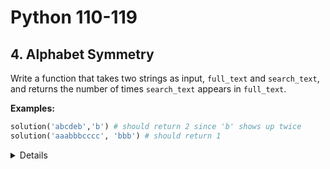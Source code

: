 # Python 110-119
## 4. Alphabet Symmetry

Write a function that takes two strings as input, `full_text` and `search_text`,
and returns the number of times `search_text` appears in `full_text`.

**Examples:**

```python
solution('abcdeb','b') # should return 2 since 'b' shows up twice
solution('aaabbbcccc', 'bbb') # should return 1
```

<details></details>